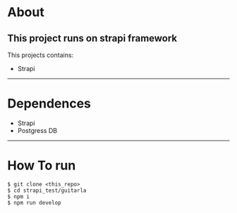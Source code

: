 # About
This project runs on strapi framework
---
This projects contains:

*  Strapi
---
# Dependences
* Strapi
* Postgress DB
---
# How To run

    $ git clone <this_repo>
    $ cd strapi_test/guitarla
    $ npm i 
    $ npm run develop
